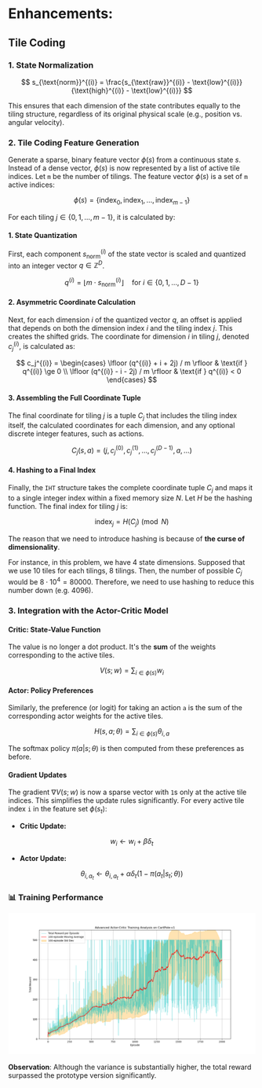 # Enhancements:

## Tile Coding

### 1. State Normalization

$$
s_{\text{norm}}^{(i)} = \frac{s_{\text{raw}}^{(i)} - \text{low}^{(i)}}{\text{high}^{(i)} - \text{low}^{(i)}}
$$

This ensures that each dimension of the state contributes equally to the tiling structure, regardless of its original physical scale (e.g., position vs. angular velocity).

### 2. Tile Coding Feature Generation

Generate a sparse, binary feature vector $\phi(s)$ from a continuous state $s$. Instead of a dense vector, $\phi(s)$ is now represented by a list of active tile indices. Let `m` be the number of tilings. The feature vector $\phi(s)$ is a set of `m` active indices:

$$
\phi(s) = \{ \text{index}_0, \text{index}_1, \dots, \text{index}_{m-1} \}
$$

For each tiling $j \in \{0, 1, \dots, m-1\}$, it is calculated by:

#### **1. State Quantization**

First, each component $s_{\text{norm}}^{(i)}$ of the state vector is scaled and quantized into an integer vector $q \in \mathbb{Z}^D$.

$$
q^{(i)} = \lfloor m \cdot s_{\text{norm}}^{(i)} \rfloor \quad \text{for } i \in \{0, 1, \dots, D-1\}
$$

#### **2. Asymmetric Coordinate Calculation**

Next, for each dimension $i$ of the quantized vector $q$, an offset is applied that depends on both the dimension index $i$ and the tiling index $j$. This creates the shifted grids. The coordinate for dimension $i$ in tiling $j$, denoted $c_j^{(i)}$, is calculated as:

$$
c_j^{(i)} =
\begin{cases}
    \lfloor (q^{(i)} + i + 2j) / m \rfloor & \text{if } q^{(i)} \ge 0 \\
    \lfloor (q^{(i)} - i - 2j) / m \rfloor & \text{if } q^{(i)} < 0
\end{cases}
$$

#### **3. Assembling the Full Coordinate Tuple**

The final coordinate for tiling $j$ is a tuple $C_j$ that includes the tiling index itself, the calculated coordinates for each dimension, and any optional discrete integer features, such as actions.

$$
C_j(s,a) = (j, c_j^{(0)}, c_j^{(1)}, \dots, c_j^{(D-1)}, a, \dots)
$$

#### **4. Hashing to a Final Index**

Finally, the `IHT` structure takes the complete coordinate tuple $C_j$ and maps it to a single integer index within a fixed memory size $N$. Let $H$ be the hashing function. The final index for tiling $j$ is:

$$
\text{index}_j = H(C_j) \pmod N
$$

The reason that we need to introduce hashing is because of **the curse of dimensionality**.

For instance, in this problem, we have 4 state dimensions. Supposed that we use 10 tiles for each tilings, 8 tilings. Then, the number of possible $C_j$ would be $8 \cdot 10^4 = 80000$. Therefore, we need to use hashing to reduce this number down (e.g. 4096).

### 3. Integration with the Actor-Critic Model

#### **Critic: State-Value Function**

The value is no longer a dot product. It's the **sum** of the weights corresponding to the active tiles.

$$
V(s; w) = \sum_{i \in \phi(s)} w_i
$$

#### **Actor: Policy Preferences**

Similarly, the preference (or logit) for taking an action `a` is the sum of the corresponding actor weights for the active tiles.

$$
H(s, a; \theta) = \sum_{i \in \phi(s)} \theta_{i,a}
$$

The softmax policy $π(a|s; θ)$ is then computed from these preferences as before.

#### **Gradient Updates**

The gradient $∇V(s;w)$ is now a sparse vector with `1`s only at the active tile indices. This simplifies the update rules significantly. For every active tile index `i` in the feature set $\phi(s_t)$:

- **Critic Update:**

$$
w_i \leftarrow w_i + \beta \delta_t
$$

- **Actor Update:**

$$
\theta_{i, a_t} \leftarrow \theta_{i, a_t} + \alpha \delta_t (1 - \pi(a_t|s_t; \theta))
$$

### 📊 Training Performance

![Training Performance Plot](../misc/TileCoding.png)

**Observation**: Although the variance is substantially higher, the total reward surpassed the prototype version significantly.
